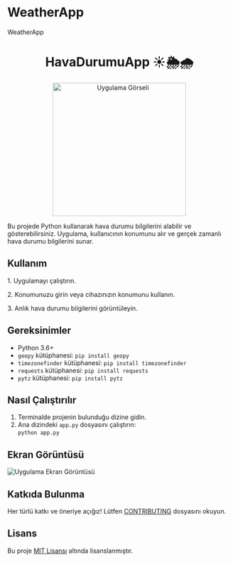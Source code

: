 # WeatherApp
WeatherApp

<!DOCTYPE html>
<html lang="en">
<head>
  <meta charset="UTF-8">
  <meta name="viewport" content="width=device-width, initial-scale=1.0">
  <title>HavaDurumuApp</title>
</head>
<body>

<!-- Başlık ve Başlık Resmi -->
<h1 align="center">HavaDurumuApp ☀️🌦️🌧️</h1>
<p align="center">
  <img src="link_to_image.png" alt="Uygulama Görseli" width="300">
</p>

<!-- Açıklama -->
<p>Bu projede Python kullanarak hava durumu bilgilerini alabilir ve gösterebilirsiniz. Uygulama, kullanıcının konumunu alır ve gerçek zamanlı hava durumu bilgilerini sunar.</p>

<!-- Kullanım -->
<h2>Kullanım</h2>
<p>1. Uygulamayı çalıştırın.</p>
<p>2. Konumunuzu girin veya cihazınızın konumunu kullanın.</p>
<p>3. Anlık hava durumu bilgilerini görüntüleyin.</p>

<!-- Gereksinimler -->
<h2>Gereksinimler</h2>
<ul>
  <li>Python 3.6+</li>
  <li><code>geopy</code> kütüphanesi: <code>pip install geopy</code></li>
  <li><code>timezonefinder</code> kütüphanesi: <code>pip install timezonefinder</code></li>
  <li><code>requests</code> kütüphanesi: <code>pip install requests</code></li>
  <li><code>pytz</code> kütüphanesi: <code>pip install pytz</code></li>
</ul>

<!-- Nasıl Çalıştırılır -->
<h2>Nasıl Çalıştırılır</h2>
<ol>
  <li>Terminalde projenin bulunduğu dizine gidin.</li>
  <li>Ana dizindeki <code>app.py</code> dosyasını çalıştırın:<br>
      <code>python app.py</code></li>
</ol>

<!-- Ekran Görüntüsü -->
<h2>Ekran Görüntüsü</h2>
<p><img src="https://i.hizliresim.com/eoy5lnu.png" alt="Uygulama Ekran Görüntüsü"></p>

<!-- Katkıda Bulunma -->
<h2>Katkıda Bulunma</h2>
<p>Her türlü katkı ve öneriye açığız! Lütfen <a href="CONTRIBUTING.md">CONTRIBUTING</a> dosyasını okuyun.</p>

<!-- Lisans -->
<h2>Lisans</h2>
<p>Bu proje <a href="LICENSE">MIT Lisansı</a> altında lisanslanmıştır.</p>

</body>
</html>
